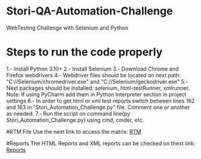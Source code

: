 # Stori-QA-Automation-Challenge
WebTesting Challenge with Selenium and Python

# Steps to run the code properly
1.- Install Python 3.10+
2.- Install Selenium
3.- Download Chrome and Firefox webdrivers
4.- Webdriver files should be located on next path: "C://Selenium/chromedriver.exe" and "C://Selenium/geckodriver.exe"
5.- Next packages should be installed: selenium, html-testRunner, xmlrunner. Note: If using PyCharm add them in Python Interpreter section in project settings
6.- In order to get html or xml test reports switch between lines 162 and 163 in "Stori_Automation_Challenge.py" file. Comment one or another as needed.
7.- Run the script on command line(py Stori_Automation_Challenge.py) using cmd, cmder, etc.

#RTM File
Use the next link to access the matrix: [RTM](Stori-QA-Automation-Challenge/tree/master/RTM)

#Reports
The HTML Reports and XML reports can be checked on thext link: [Reports](https://github.com/Javhierr/Stori-QA-Automation-Challenge/tree/master/Report)
